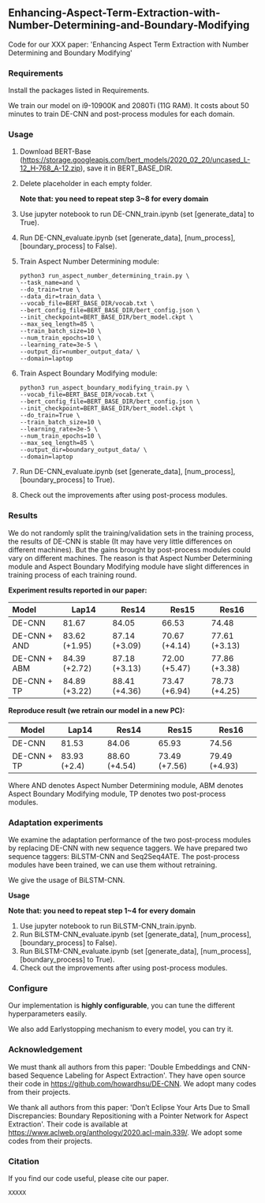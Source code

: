 ## Enhancing-Aspect-Term-Extraction-with-Number-Determining-and-Boundary-Modifying

Code for our XXX paper: 'Enhancing Aspect Term Extraction with Number Determining and Boundary Modifying'

### Requirements

Install the packages listed in Requirements.

We train our model on i9-10900K and 2080Ti (11G RAM). It costs about 50 minutes to train DE-CNN and post-process modules for each domain.

### Usage

1. Download BERT-Base (https://storage.googleapis.com/bert_models/2020_02_20/uncased_L-12_H-768_A-12.zip), save it in BERT_BASE_DIR.

2. Delete placeholder in each empty folder.

   **Note that: you need to repeat step 3~8 for every domain**

3. Use jupyter notebook to run DE-CNN_train.ipynb (set [generate_data] to True).

4. Run DE-CNN_evaluate.ipynb (set [generate_data], [num_process], [boundary_process] to False).

5. Train Aspect Number Determining module:

   ```
   python3 run_aspect_number_determining_train.py \
   --task_name=and \
   --do_train=true \
   --data_dir=train_data \
   --vocab_file=BERT_BASE_DIR/vocab.txt \
   --bert_config_file=BERT_BASE_DIR/bert_config.json \
   --init_checkpoint=BERT_BASE_DIR/bert_model.ckpt \
   --max_seq_length=85 \
   --train_batch_size=10 \
   --num_train_epochs=10 \
   --learning_rate=3e-5 \
   --output_dir=number_output_data/ \
   --domain=laptop
   ```

   

6. Train Aspect Boundary Modifying module:

   ```
   python3 run_aspect_boundary_modifying_train.py \
   --vocab_file=BERT_BASE_DIR/vocab.txt \
   --bert_config_file=BERT_BASE_DIR/bert_config.json \
   --init_checkpoint=BERT_BASE_DIR/bert_model.ckpt \
   --do_train=True \
   --train_batch_size=10 \
   --learning_rate=3e-5 \
   --num_train_epochs=10 \
   --max_seq_length=85 \
   --output_dir=boundary_output_data/ \
   --domain=laptop
   ```

   

7. Run DE-CNN_evaluate.ipynb (set [generate_data], [num_process], [boundary_process] to True).

8. Check out the improvements after using post-process modules.



### Results

We do not randomly split the training/validation sets in the training process, the results of DE-CNN is stable (It may have very little differences on different machines). But the gains brought by post-process modules could vary on different machines. The reason is that Aspect Number Determining module and Aspect Boundary Modifying module have slight differences in training process of each training round.

**Experiment results reported in our paper:**

| Model        | Lap14         | Res14         | Res15         | Res16         |
| :----------- | ------------- | ------------- | ------------- | ------------- |
| DE-CNN       | 81.67         | 84.05         | 66.53         | 74.48         |
| DE-CNN + AND | 83.62 (+1.95) | 87.14 (+3.09) | 70.67 (+4.14) | 77.61 (+3.13) |
| DE-CNN + ABM | 84.39 (+2.72) | 87.18 (+3.13) | 72.00 (+5.47) | 77.86 (+3.38) |
| DE-CNN + TP  | 84.89 (+3.22) | 88.41 (+4.36) | 73.47 (+6.94) | 78.73 (+4.25) |

**Reproduce result (we retrain our model in a new PC):**

| Model       | Lap14        | Res14         | Res15         | Res16         |
| ----------- | ------------ | ------------- | ------------- | ------------- |
| DE-CNN      | 81.53        | 84.06         | 65.93         | 74.56         |
| DE-CNN + TP | 83.93 (+2.4) | 88.60 (+4.54) | 73.49 (+7.56) | 79.49 (+4.93) |

Where AND denotes Aspect Number Determining module, ABM denotes Aspect Boundary Modifying module, TP denotes two post-process modules.



### Adaptation experiments

We examine the adaptation performance of the two post-process modules by replacing DE-CNN with new sequence taggers. We have prepared two sequence taggers: BiLSTM-CNN and Seq2Seq4ATE. The post-process modules have been trained, we can use them without retraining.

We give the usage of BiLSTM-CNN.

**Usage**

**Note that: you need to repeat step 1~4 for every domain**

1. Use jupyter notebook to run BiLSTM-CNN_train.ipynb.
2. Run BiLSTM-CNN_evaluate.ipynb (set [generate_data], [num_process], [boundary_process] to False).
3. Run BiLSTM-CNN_evaluate.ipynb (set [generate_data], [num_process], [boundary_process] to True).
4. Check out the improvements after using post-process modules.



### Configure

Our implementation is **highly configurable**, you can tune the different hyperparameters easily.

We also add Earlystopping mechanism to every model, you can try it.



### Acknowledgement

We must thank all authors from this paper: 'Double Embeddings and CNN-based Sequence Labeling for Aspect Extraction'. They have open source their code in https://github.com/howardhsu/DE-CNN. We adopt many codes from their projects. 

We thank all authors from this paper:  'Don’t Eclipse Your Arts Due to Small Discrepancies: Boundary Repositioning with a Pointer Network for Aspect Extraction'. Their code is available at https://www.aclweb.org/anthology/2020.acl-main.339/. We adopt some codes from their projects. 



### Citation

If you find our code useful, please cite our paper.

```
XXXXX
```





